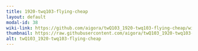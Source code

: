 ```yaml
---
title: 1920-twq103-flying-cheap
layout: default
modal-id: 38
wiki-link: https://github.com/aigora/twQ103_1920-twq103-flying-cheap/wiki
thumbnail: https://raw.githubusercontent.com/aigora/twQ103_1920-twq103-flying-cheap/master/logo.png
alt: twQ103_1920-twq103-flying-cheap
---
```

